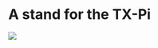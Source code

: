 # A stand for the TX-Pi

<img src="https://raw.githubusercontent.com/harbaum/tx-pi/master/cases/addon/TX-Pi_with_stand.JPG"/>
